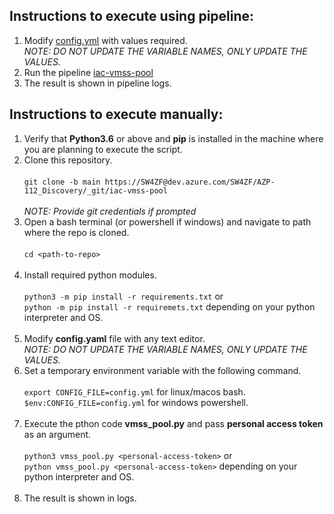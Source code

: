 ## Instructions to execute using pipeline:
1. Modify [config.yml](https://dev.azure.com/SW4ZF/AZP-112_Discovery/_git/iac-vmss-pool?path=/config.yaml) with values required.<br/>
   *NOTE: DO NOT UPDATE THE VARIABLE NAMES, ONLY UPDATE THE VALUES.*
2. Run the pipeline [iac-vmss-pool](https://dev.azure.com/SW4ZF/AZP-112_Discovery/_build?definitionId=3174)
3. The result is shown in pipeline logs.<br/>

## Instructions to execute manually:
1. Verify that **Python3.6** or above and **pip** is installed in the machine where you are planning to execute the script.
2. Clone this repository.<br/><br/>
   ```git clone -b main https://SW4ZF@dev.azure.com/SW4ZF/AZP-112_Discovery/_git/iac-vmss-pool```<br/><br/>
   *NOTE: Provide git credentials if prompted*
3. Open a bash terminal (or powershell if windows) and navigate to path where the repo is cloned.<br/><br/>
   ```cd <path-to-repo>```<br/><br/>
4. Install required python modules.<br/><br/>
   ```python3 -m pip install -r requirements.txt``` or<br/>
   ```python -m pip install -r requiremets.txt``` depending on your python interpreter and OS.<br/><br/>
5. Modify **config.yaml** file with any text editor.<br/>
   *NOTE: DO NOT UPDATE THE VARIABLE NAMES, ONLY UPDATE THE VALUES.*
6. Set a temporary environment variable with the following command.<br/><br/>
   ```export CONFIG_FILE=config.yml``` for linux/macos bash.<br/>
   ```$env:CONFIG_FILE=config.yml``` for windows powershell.<br/><br/>
7. Execute the pthon code **vmss_pool.py** and pass **personal access token** as an argument.<br/><br/>
   ```python3 vmss_pool.py <personal-access-token>``` or<br/>
   ```python vmss_pool.py <personal-access-token>``` depending on your python interpreter and OS.<br/><br/>
8. The result is shown in logs.